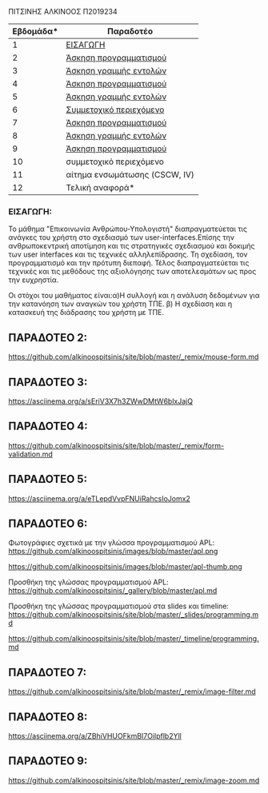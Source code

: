 ΠΙΤΣΙΝΗΣ ΑΛΚΙΝΟΟΣ
Π2019234



| Εβδομάδα* | Παραδοτέο |
| --- | --- |
| 1 |[ ΕΙΣΑΓΩΓΗ](#ΕΙΣΑΓΩΓΗ) | 
| 2 |[Άσκηση προγραμματισμού ](#ΠΑΡΑΔΟΤΕΟ-2) | 
| 3 | [Άσκηση γραμμής εντολών ](#ΠΑΡΑΔΟΤΕΟ-3) | 
| 4 |[Άσκηση προγραμματισμού ](#ΠΑΡΑΔΟΤΕΟ-4) | 
| 5 | [Άσκηση γραμμής εντολών ](#ΠΑΡΑΔΟΤΕΟ-5)| 
| 6 | [Συμμετοχικό περιεχόμενο ](#ΠΑΡΑΔΟΤΕΟ-6)|
| 7 |[Άσκηση προγραμματισμού ](#ΠΑΡΑΔΟΤΕΟ-7)| 
| 8 | [Άσκηση γραμμής εντολών ](#ΠΑΡΑΔΟΤΕΟ-8)|
| 9 |[Άσκηση προγραμματισμού ](#ΠΑΡΑΔΟΤΕΟ-9)|
| 10 | συμμετοχικό περιεχόμενο |
| 11 | αίτημα ενσωμάτωσης (CSCW, IV) |
| 12 | Τελική αναφορά* |


### ΕΙΣΑΓΩΓΗ:

Το μάθημα "Επικοινωνία Ανθρώπου-Υπολογιστή" διαπραγματεύεται τις ανάγκες του χρήστη  στο σχεδιασμό των user-interfaces.Επίσης την  ανθρωποκεντρική αποτίμηση και τις  στρατηγικές σχεδιασμού και δοκιμής των user interfaces και τις τεχνικές αλληλεπίδρασης. Τη σχεδίαση, τον  προγραμματισμό και την πρότυπη διεπαφή. Τέλος διαπραγματεύεται τις τεχνικές και τις μεθόδους της αξιολόγησης των αποτελεσμάτων ως προς την ευχρηστία.

Οι στόχοι του μαθήματος είναι:α)Η συλλογή και  η ανάλυση δεδομένων για την κατανόηση των αναγκών του χρήστη ΤΠΕ.
                              β) Η σχεδίαση και η κατασκευή της διάδρασης του χρήστη με ΤΠΕ.


 ## ΠΑΡΑΔΟΤΕΟ 2:
 
 https://github.com/alkinoospitsinis/site/blob/master/_remix/mouse-form.md

## ΠΑΡΑΔΟΤΕΟ 3:

https://asciinema.org/a/sEriV3X7h3ZWwDMtW6blxJajQ

## ΠΑΡΑΔΟΤΕΟ 4:

https://github.com/alkinoospitsinis/site/blob/master/_remix/form-validation.md


## ΠΑΡΑΔΟΤΕΟ 5:

https://asciinema.org/a/eTLepdVvpFNUiRahcsIoJomx2

## ΠΑΡΑΔΟΤΕΟ 6:

Φωτογράφιες σχετικά με την γλώσσα προγραμματισμού APL: https://github.com/alkinoospitsinis/images/blob/master/apl.png

https://github.com/alkinoospitsinis/images/blob/master/apl-thumb.png

Προσθήκη της γλώσσας προγραμματισμού APL: https://github.com/alkinoospitsinis/_gallery/blob/master/apl.md

Προσθήκη της γλώσσας προγραμματισμού στα slides και timeline: https://github.com/alkinoospitsinis/site/blob/master/_slides/programming.md

https://github.com/alkinoospitsinis/site/blob/master/_timeline/programming.md


## ΠΑΡΑΔΟΤΕΟ 7:


https://github.com/alkinoospitsinis/site/blob/master/_remix/image-filter.md



## ΠΑΡΑΔΟΤΕΟ 8:

https://asciinema.org/a/ZBhiVHUOFkmBI7Oilpflb2Yll


## ΠΑΡΑΔΟΤΕΟ 9: 

https://github.com/alkinoospitsinis/site/blob/master/_remix/image-zoom.md


